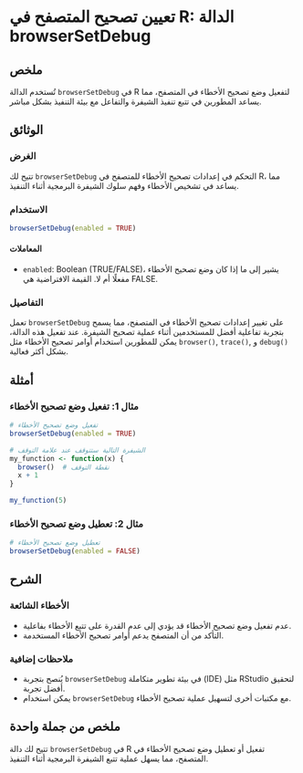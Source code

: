 <!--
Meta Description: # تعيين تصحيح المتصفح في R: الدالة browserSetDebug ## ملخص تُستخدم الدالة `browserSetDebug` في R لتفعيل وضع تصحيح الأخطاء في المتصفح، مما يساعد المطور...
Meta Keywords: الأخطاء, تصحيح, browsersetdebug, وضع, المتصفح
-->

# تعيين تصحيح المتصفح في R: الدالة browserSetDebug

## ملخص
تُستخدم الدالة `browserSetDebug` في R لتفعيل وضع تصحيح الأخطاء في المتصفح، مما يساعد المطورين في تتبع تنفيذ الشيفرة والتفاعل مع بيئة التنفيذ بشكل مباشر.

## الوثائق
### الغرض
تتيح لك `browserSetDebug` التحكم في إعدادات تصحيح الأخطاء للمتصفح في R، مما يساعد في تشخيص الأخطاء وفهم سلوك الشيفرة البرمجية أثناء التنفيذ.

### الاستخدام
```r
browserSetDebug(enabled = TRUE)
```

#### المعاملات
- `enabled`: Boolean (TRUE/FALSE)، يشير إلى ما إذا كان وضع تصحيح الأخطاء مفعلًا أم لا. القيمة الافتراضية هي FALSE.

### التفاصيل
تعمل `browserSetDebug` على تغيير إعدادات تصحيح الأخطاء في المتصفح، مما يسمح بتجربة تفاعلية أفضل للمستخدمين أثناء عملية تصحيح الشيفرة. عند تفعيل هذه الدالة، يمكن للمطورين استخدام أوامر تصحيح الأخطاء مثل `browser()`, `trace()`, و `debug()` بشكل أكثر فعالية.

## أمثلة
### مثال 1: تفعيل وضع تصحيح الأخطاء
```r
# تفعيل وضع تصحيح الأخطاء
browserSetDebug(enabled = TRUE)

# الشيفرة التالية ستتوقف عند علامة التوقف
my_function <- function(x) {
  browser()  # نقطة التوقف
  x + 1
}

my_function(5)
```

### مثال 2: تعطيل وضع تصحيح الأخطاء
```r
# تعطيل وضع تصحيح الأخطاء
browserSetDebug(enabled = FALSE)
```

## الشرح
### الأخطاء الشائعة
- عدم تفعيل وضع تصحيح الأخطاء قد يؤدي إلى عدم القدرة على تتبع الأخطاء بفاعلية.
- التأكد من أن المتصفح يدعم أوامر تصحيح الأخطاء المستخدمة.

### ملاحظات إضافية
- يُنصح بتجربة `browserSetDebug` في بيئة تطوير متكاملة (IDE) مثل RStudio لتحقيق أفضل تجربة.
- يمكن استخدام `browserSetDebug` مع مكتبات أخرى لتسهيل عملية تصحيح الأخطاء.

## ملخص من جملة واحدة
تتيح لك دالة `browserSetDebug` في R تفعيل أو تعطيل وضع تصحيح الأخطاء في المتصفح، مما يسهل عملية تتبع الشيفرة البرمجية أثناء التنفيذ.